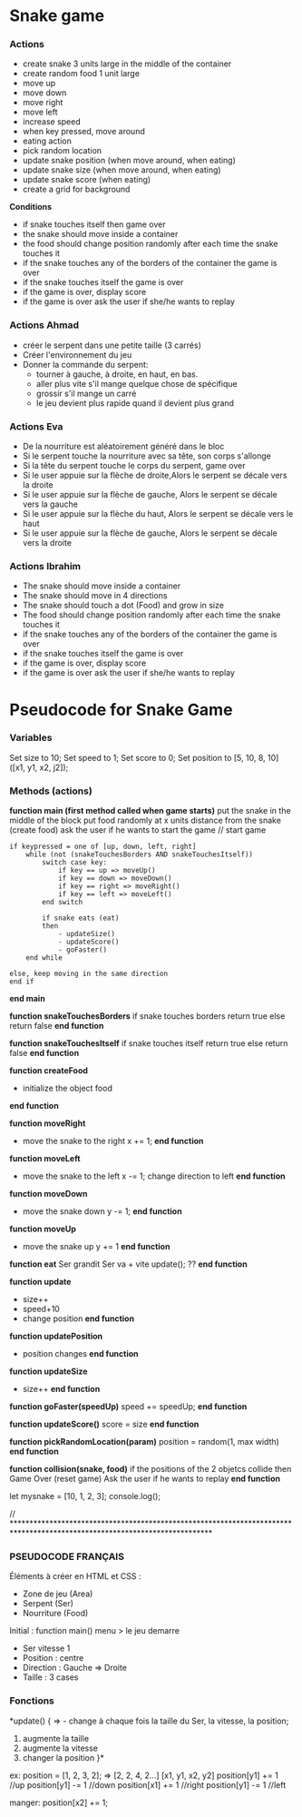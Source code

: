 # Snake game

### Actions
- create snake 3 units large in the middle of the container
- create random food 1 unit large
- move up
- move down
- move right
- move left
- increase speed
- when key pressed, move around
- eating action
- pick random location
- update snake position (when move around, when eating)
- update snake size (when move around, when eating)
- update snake score (when eating)
- create a grid for background

**Conditions**
- if snake touches itself then game over
- the snake should move inside a container
- the food should change position randomly after each time the snake touches it
- if the snake touches any of the borders of the container the game is over
- if the snake touches itself the game is over
- if the game is over, display score
- if the game is over ask the user if she/he wants to replay

### Actions Ahmad
- créer le serpent dans une petite taille (3 carrés)
- Créer l'environnement du jeu
- Donner la commande du serpent:
  - tourner à gauche, à droite, en haut, en bas.
  - aller plus vite s'il mange quelque chose de spécifique
  - grossir s'il mange un carré
  - le jeu devient plus rapide quand il devient plus grand

### Actions Eva
- De la nourriture est aléatoirement généré dans le bloc
- Si le serpent touche la nourriture avec sa tête, son corps s'allonge
- Si la tête du serpent touche le corps du serpent, game over
- Si le user appuie sur la flèche de droite,Alors le serpent se décale vers la droite
- Si le user appuie sur la flèche de gauche, Alors le serpent se décale vers la gauche
- Si le user appuie sur la flèche du haut, Alors le serpent se décale vers le haut
- Si le user appuie sur la flèche de gauche, Alors le serpent se décale vers la droite

### Actions Ibrahim
- The snake should move inside a container
- The snake should move in 4 directions
- The snake should touch a dot (Food) and grow in size
- The food should change position randomly after each time the snake touches it
- if the snake touches any of the borders of the container the game is over
- if the snake touches itself the game is over
- if the game is over, display score
- if the game is over ask the user if she/he wants to replay

# Pseudocode for Snake Game

### Variables

 Set size to 10;
 Set speed to 1;
 Set score to 0;
 Set position to [5, 10, 8, 10] ([x1, y1, x2, j2]);

 ### Methods (actions)
 
 **function main (first method called when game starts)**
    put the snake in the middle of the block
    put food randomly at x units distance from the snake (create food)
    ask the user if he wants to start the game
    // start game
    
    if keypressed = one of [up, down, left, right]    
        while (not (snakeTouchesBorders AND snakeTouchesItself))
            switch case key:
                if key == up => moveUp()
                if key == down => moveDown()
                if key == right => moveRight()
                if key == left => moveLeft()
            end switch
            
            if snake eats (eat)
            then 
                - updateSize()
                - updateScore()
                - goFaster()
        end while
    
    else, keep moving in the same direction
    end if
**end main**

**function snakeTouchesBorders**
    if snake touches borders return true 
    else return false
**end function**

**function snakeTouchesItself**
    if snake touches itself return true 
    else return false
**end function**

**function createFood**

   - initialize the object food
   
**end function**
 
**function moveRight**
   - move the snake to the right
    x += 1;
**end function**

**function moveLeft**
   - move the snake to the left
    x -= 1;
    change direction to left
**end function**

**function moveDown**
   - move the snake down
    y -= 1;
**end function**

**function moveUp**
   - move the snake up
    y += 1
**end function**

**function eat**
    Ser grandit 
    Ser va + vite 
    update(); ??
**end function**

**function update**
  - size++
  - speed+10
  - change position
**end function**

**function updatePosition**
  - position changes
**end function**

**function updateSize**
  - size++
**end function**

**function goFaster(speedUp)**
    speed += speedUp;
**end function**

**function updateScore()**
    score = size
**end function**

**function pickRandomLocation(param)**
    position = random(1, max width)
**end function**

**function collision(snake, food)**
    if the positions of the 2 objetcs collide
    then
      Game Over (reset game)
      Ask the user if he wants to replay
**end function**


let mysnake = [10, 1, 2, 3];
console.log();

// **************************************************************************************************************************

### PSEUDOCODE FRANÇAIS

Éléments à créer en HTML et CSS :
- Zone de jeu (Area)
- Serpent (Ser)
- Nourriture (Food)

Initial :
function main() menu > le jeu demarre
- Ser vitesse 1 
- Position : centre
- Direction : Gauche => Droite
- Taille : 3 cases

### Fonctions
*update() { => - change à chaque fois la taille du Ser, la vitesse, la position;
  1. augmente la taille
  2. augmente la vitesse
  3. changer la position
}*

ex: position = [1, 2, 3, 2]; => [2, 2, 4, 2...]
[x1, y1, x2, y2]
position[y1] += 1 //up
position[y1] -= 1 //down
position[x1] += 1 //right
position[y1] -= 1 //left

manger: position[x2] += 1;

